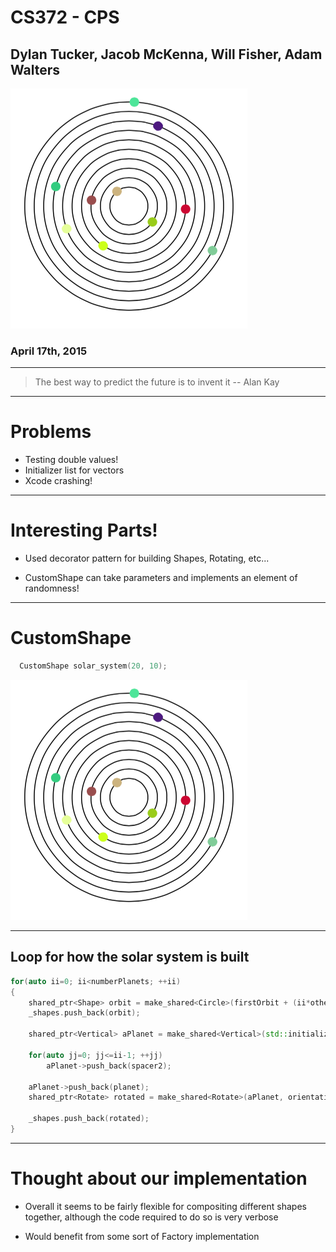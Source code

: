 # CS372 - CPS

## Dylan Tucker, Jacob McKenna, Will Fisher, Adam Walters

![](solar_system_pdf__1_page_.png)

### April 17th, 2015

---

> The best way to predict the future is to invent it
-- Alan Kay

---

# Problems

* Testing double values!
* Initializer list for vectors
* Xcode crashing!

---

# Interesting Parts!

* Used decorator pattern for building Shapes, Rotating, etc...

* CustomShape can take parameters and implements an element of randomness!

---

# CustomShape

```c++
  CustomShape solar_system(20, 10);
```

![inline](solar_system_pdf__1_page_.png)

---

## Loop for how the solar system is built

```c++
for(auto ii=0; ii<numberPlanets; ++ii)
{
    shared_ptr<Shape> orbit = make_shared<Circle>(firstOrbit + (ii*otherOrbit));
    _shapes.push_back(orbit);

    shared_ptr<Vertical> aPlanet = make_shared<Vertical>(std::initializer_list<shared_ptr<Shape>>({ spacer1 }));

    for(auto jj=0; jj<=ii-1; ++jj)
        aPlanet->push_back(spacer2);

    aPlanet->push_back(planet);
    shared_ptr<Rotate> rotated = make_shared<Rotate>(aPlanet, orientation());

    _shapes.push_back(rotated);
}
```

---

# Thought about our implementation

* Overall it seems to be fairly flexible for compositing different shapes together, although the code required to do so is very verbose

* Would benefit from some sort of Factory implementation

